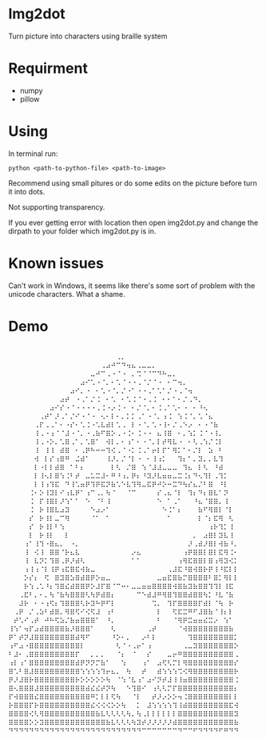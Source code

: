 # Img2dot
Turn picture into characters using braille system
# Requirment
* numpy
* pillow
# Using
In terminal run:

`python <path-to-python-file> <path-to-image>`

Recommend using small pitures or do some edits on the picture before turn it into dots.

Not supporting transparency.

If you ever getting error with location then open img2dot.py and change the dirpath to your folder which img2dot.py is in.
# Known issues
Can't work in Windows, it seems like there's some sort of problem with the unicode characters. What a shame.
# Demo
⠀⠀⠀⠀⠀⠀⠀⠀⠀⠀⠀⠀⠀⠀⠀⠀⠀⠀⠀⠀⠀⠀⠀⠀⠀⠀⠀⠀⠀⠀⠀⠀⠀⠀⠀⠀⠀⠀⠀⠀⠀⠀⠀⠀
⠀⠀⠀⠀⠀⠀⠀⠀⠀⠀⠀⠀⠀⠀⠀⠀⠀⠀⠀⠀⠀⠠⠄⠀⠀⠀⠀⠀⠀⠀⠀⠀⠀⠀⠀⠀⠀⠀⠀⠀⠀⠀⠀⠀
⠀⠀⠀⠀⠀⠀⠀⠀⠀⠀⠀⠀⠀⠀⠀⠀⠀⠀⠠⠴⠚⠉⠙⠲⠦⠠⠤⠤⠄⠀⠀⠀⠀⠀⠀⠀⠀⠀⠀⠀⠀⠀⠀⠀⠀
⠀⠀⠀⠀⠀⠀⠀⠀⠀⠀⠀⠀⠀⠀⠀⠀⠤⠚⠉⠠⠐⠈⠐⠀⠄⠩⠈⠈⠉⠙⠓⠤⠄⠀⠀⠀⠀⠀⠀⠀⠀⠀⠀⠀⠀
⠀⠀⠀⠀⠀⠀⠀⠀⠀⠀⠀⠀⠀⠀⠴⠊⠡⠐⠈⠄⠂⠡⠈⠐⠐⠠⠈⠌⠈⠐⠀⠂⠉⠲⠄⠀⠀⠀⠀⠀⠀⠀⠀⠀
⠀⠀⠀⠀⠀⠀⠀⠀⠀⠀⠀⠀⠴⠊⠄⠐⠀⠂⠡⠐⠈⠄⠌⠐⠁⠐⠐⠠⠁⠡⠁⠌⠐⠠⠈⠲⠀⠀⠀⠀⠀⠀⠀⠀
⠀⠀⠀⠀⠀⠀⠀⠀⠀⠀⠴⠞⠀⠐⠠⠁⠌⠨⠀⠂⠡⠀⠂⠡⠨⠈⠐⠠⠨⠀⠂⠂⠁⠂⠌⠠⠙⠄⠀⠀⠀⠀⠀⠀
⠀⠀⠀⠀⠀⠀⠀⠀⠴⠊⠎⠐⠈⠐⠐⠐⠐⠠⠨⠐⠔⠨⠐⠀⠂⠌⠈⠄⠂⠨⠠⠁⠡⠂⠐⠀⠂⠘⠢⠀⠀⠀⠀⠀
⠀⠀⠀⠀⠀⠀⠠⠞⠁⠜⠠⠁⠌⠊⠐⠈⠐⠀⠢⠂⠇⠂⠄⠅⠅⠠⠁⠐⠈⠄⠰⠨⠀⠱⠨⠈⠄⠡⠈⠦⠀⠀⠀⠀
⠀⠀⠀⠀⠀⠠⠏⠠⠠⠁⠂⠐⠎⠂⠡⠨⠐⠡⠧⠾⠇⠡⠠⠀⠇⠐⠈⠄⠡⠐⠸⠂⠌⠠⠑⠔⠀⠂⠐⠈⠷⠀⠀⠀
⠀⠀⠀⠀⠀⠸⠠⠐⠰⠈⠈⠼⠐⠈⠄⠐⠠⠷⠋⠿⠕⠠⠐⠨⠂⠨⠐⠐⠀⠦⠸⠿⠀⠂⠄⠱⠅⠨⠈⠐⠸⠄⠀⠀
⠀⠀⠀⠀⠀⠸⠠⠐⠕⠄⠡⠿⠠⠁⠄⠡⠿⠁⠀⠺⠇⠄⠂⠰⠁⠂⠐⠈⠄⠇⠞⠻⠧⠐⠀⠂⠣⠠⠱⠌⠨⠇⠀⠀⠀
⠀⠀⠀⠀⠀⠸⠀⠸⠸⠀⠾⠿⠀⠂⠠⠟⠓⠒⠒⠹⠪⠠⠈⠐⠅⠨⠠⠁⠖⠇⠏⠁⠻⠅⠁⠂⠌⠇⠀⠵⠀⠃⠀⠀⠀
⠀⠀⠀⠀⠀⠺⠀⠇⠎⠰⠿⠛⠀⠬⠾⠁⠀⠀⠀⠸⠜⠄⠌⠈⠇⠐⠀⠂⠸⠰⠅⠀⠀⠹⠆⠁⠄⠽⠄⠄⠧⠹⠀⠀⠀
⠀⠀⠀⠀⠀⠇⠐⠇⠇⠾⠿⠀⠁⠃⠆⠀⠀⠀⠀⠀⠇⠣⠀⠌⠿⠀⠱⠈⠼⠼⠤⠤⠤⠀⠹⠦⠀⠇⠣⠀⠘⠾⠀⠀⠀
⠀⠀⠀⠀⠀⠇⠸⠢⠇⠿⠱⠨⠃⠞⠀⠤⠥⠭⠼⠂⠛⠘⠰⠄⠟⠆⠘⠽⠜⠧⠶⠶⠤⠭⠨⠆⠙⠢⠹⠇⠠⠹⠅⠀⠀
⠀⠀⠀⠀⠀⠇⠸⠰⠹⠯⠀⠙⠸⠡⠶⠟⠹⠟⠯⠝⠷⠡⠑⠧⠹⠻⠤⠯⠟⠚⠕⠒⠭⠙⠳⠎⠦⠌⠃⠿⠀⠘⠇⠀⠀
⠀⠀⠀⠀⠨⠂⠕⠸⠽⠇⠊⠰⠧⠟⠁⠰⠉⠠⠄⠳⠈⠀⠀⠈⠉⠀⠀⠀⠀⠎⠠⠦⠈⠇⠀⠹⠆⠙⠆⠿⠧⠁⠝⠀⠀
⠀⠀⠀⠀⠨⠀⠏⠸⠿⠇⠜⠱⠁⠁⠀⠑⠀⠈⠃⠸⠀⠀⠀⠀⠀⠀⠀⠀⠀⠑⠀⠁⠠⠁⠀⠀⠘⠦⠈⠿⠿⠄⠸⠀⠀
⠀⠀⠀⠀⠨⠀⠗⠸⠿⠧⠴⠽⠀⠀⠀⠀⠑⠴⠔⠁⠀⠀⠀⠀⠀⠀⠀⠀⠀⠀⠑⠨⠁⠆⠀⠀⠀⠷⠋⠻⠿⠇⠈⠇⠀
⠀⠀⠀⠀⠎⠀⠗⠸⠇⠤⠉⠻⠀⠀⠀⠀⠈⠁⠀⠁⠀⠀⠀⠀⠀⠀⠀⠀⠀⠀⠀⠁⠀⠀⠀⠀⠀⠇⠈⠆⠯⠻⠀⠣⠀
⠀⠀⠀⠀⠎⠀⠗⠸⠇⠃⠱⠀⠀⠀⠀⠀⠀⠀⠀⠀⠀⠀⠀⠀⠀⠀⠀⠀⠀⠀⠀⠀⠀⠀⠀⠀⠀⠀⠀⠰⠗⠹⠅⠸⠀
⠀⠀⠀⠀⠇⠀⠗⠸⠇⠀⠀⠇⠀⠀⠀⠀⠀⠀⠀⠀⠀⠀⠀⠀⠀⠀⠀⠀⠀⠀⠀⠀⠀⠀⠀⠀⠄⠀⠴⠿⠇⠽⠧⠸⠀
⠀⠀⠀⠰⠁⠸⠹⠐⠿⠦⠄⠀⠐⠄⠀⠀⠀⠀⠀⠀⠀⠀⠀⠀⠀⠀⠀⠀⠀⠀⠀⠀⠀⠀⠀⠜⠠⠾⠜⠿⠇⠺⠷⠘⠄
⠀⠀⠀⠸⠀⠪⠸⠀⠿⠿⠈⠗⠦⠧⠀⠀⠀⠀⠀⠀⠀⠀⠀⠀⠔⠦⠀⠀⠀⠀⠀⠀⠀⠀⠰⠟⠿⠿⠇⠿⠇⠯⠻⠨⠂
⠀⠀⠀⠸⠀⠧⠝⠅⠹⠿⠠⠟⠜⠾⠣⠀⠀⠀⠀⠀⠀⠀⠀⠀⠁⠁⠀⠀⠀⠀⠀⠀⠀⠰⠻⠯⠿⠿⠇⠿⠰⠻⠽⠪⠅
⠀⠀⠀⠰⠸⠰⠈⠇⠸⠟⠰⠯⠿⠯⠺⠷⠤⠀⠀⠀⠀⠀⠀⠀⠀⠀⠀⠀⠀⠀⠀⠠⠼⠯⠘⠿⠺⠿⠗⠟⠸⠘⠯⠇⠇
⠀⠀⠀⠕⠎⠆⠀⠫⠀⠿⠽⠿⠵⠿⠾⠿⠟⠕⠶⠤⠀⠀⠀⠀⠀⠀⠀⠀⠀⠤⠶⠯⠿⠷⠍⠿⠿⠿⠿⠃⠿⠅⠻⠇⠇
⠀⠀⠀⠗⠱⠠⠡⠘⠆⠹⠿⠮⠾⠿⠿⠟⠕⠼⠏⠿⠈⠉⠒⠂⠤⠤⠶⠶⠿⠿⠿⠿⠺⠿⠷⠽⠷⠿⠿⠹⠹⠇⠸⠯⠀
⠀⠀⠠⠯⠃⠄⠂⠄⠳⠈⠷⠳⠿⠿⠿⠣⠳⠟⠾⠿⠆⠀⠀⠀⠀⠉⠑⠾⠼⠛⠻⠿⠹⠿⠿⠾⠿⠿⠳⠅⠘⠧⠈⠷⠀
⠀⠀⠼⠗⠀⠂⠐⠰⠫⠆⠹⠿⠿⠿⠣⠗⠽⠓⠟⠋⠇⠀⠀⠀⠀⠀⠀⠀⠩⠄⠀⠹⠏⠿⠿⠿⠿⠏⠾⠇⠈⠳⠀⠗⠀
⠀⠠⠟⠀⠌⠠⠵⠃⠾⠿⠄⠻⠿⠫⠊⠪⠫⠼⠀⠰⠃⠀⠀⠀⠀⠀⠀⠀⠀⠇⠀⠀⠫⠯⠭⠛⠋⠼⠿⠷⠈⠸⠆⠇⠀
⠀⠞⠡⠊⠠⠞⠀⠚⠓⠫⠵⠌⠷⠶⠿⠿⠿⠁⠀⠘⠄⠀⠀⠀⠀⠀⠀⠀⠀⠃⠀⠀⠈⠻⠟⠭⠶⠶⠮⠭⠔⠀⠱⠁⠀
⠸⠱⠁⠲⠏⠴⠾⠿⠿⠿⠿⠷⠜⠿⠿⠿⠁⠀⠀⠀⠣⠀⠀⠀⠀⠀⠀⠠⠞⠀⠀⠀⠀⠈⠺⠿⠿⠿⠿⠿⠿⠿⠿⠷⠀
⠟⠁⠞⠝⠼⠿⠿⠿⠿⠿⠿⠿⠿⠾⠻⠋⠀⠀⠀⠀⠘⠕⠂⠄⠀⠀⠔⠃⠇⠀⠀⠀⠀⠀⠀⠹⠿⠿⠿⠿⠿⠿⠿⠿⠅
⠰⠋⠴⠐⠿⠿⠿⠿⠿⠿⠿⠿⠿⠿⠇⠀⠀⠀⠀⠀⠀⠣⠈⠐⠠⠖⠁⠰⠀⠀⠀⠀⠀⠀⠠⠤⠽⠿⠿⠿⠿⠿⠿⠿⠕
⠃⠼⠂⠠⠿⠿⠿⠿⠿⠿⠿⠿⠿⠏⠀⠀⠄⠄⠄⠀⠀⠈⠆⠀⠈⠀⠀⠎⠀⠀⠀⠤⠖⠛⠿⠿⠿⠿⠿⠿⠿⠿⠿⠿⠠
⠰⠇⠰⠁⠿⠿⠿⠿⠿⠿⠿⠿⠿⠾⠟⠝⠝⠍⠷⠁⠀⠀⠱⠀⠀⠀⠰⠁⠀⠴⠫⠣⠍⠇⠻⠿⠿⠿⠿⠿⠿⠿⠿⠿⠎
⠿⠡⠃⠿⠼⠿⠿⠿⠿⠿⠿⠿⠿⠿⠱⠱⠱⠱⠹⠖⠦⠄⠀⠳⠀⠀⠞⠀⠀⠾⠱⠱⠱⠩⠪⠻⠿⠿⠿⠿⠿⠿⠿⠿⠗
⠟⠜⠼⠿⠗⠿⠿⠿⠿⠿⠿⠿⠿⠗⠕⠕⠕⠕⠕⠳⠀⠈⠱⠈⠧⠰⠁⠴⠊⠝⠞⠼⠸⠸⠶⠿⠿⠿⠿⠿⠿⠿⠿⠿⠨
⠿⠢⠿⠿⠿⠼⠿⠿⠿⠿⠿⠿⠿⠿⠿⠾⠮⠮⠞⠝⠳⠀⠀⠑⠹⠿⠊⠀⠰⠣⠣⠍⠏⠿⠿⠿⠿⠿⠿⠿⠿⠿⠿⠿⠆
⠏⠺⠿⠿⠿⠮⠿⠿⠿⠿⠿⠿⠿⠿⠿⠿⠛⠅⠇⠇⠫⠳⠀⠀⠈⠇⠀⠀⠞⠜⠔⠕⠕⠲⠨⠿⠿⠿⠿⠿⠿⠿⠿⠇⠇
⠗⠿⠿⠿⠏⠗⠿⠿⠿⠿⠿⠿⠿⠿⠿⠿⠮⠪⠪⠪⠕⠕⠳⠀⠀⠅⠀⠼⠱⠱⠱⠱⠹⠸⠾⠿⠿⠿⠿⠿⠿⠿⠿⠯⠺
⠿⠿⠿⠿⠪⠣⠻⠿⠿⠿⠿⠿⠿⠿⠿⠿⠿⠷⠧⠣⠣⠣⠣⠳⠄⠳⠠⠇⠇⠇⠇⠇⠇⠿⠿⠿⠿⠿⠿⠿⠿⠿⠿⠿⠽
⠿⠿⠿⠿⠕⠕⠽⠿⠿⠿⠿⠿⠿⠿⠿⠿⠿⠿⠿⠷⠧⠣⠣⠣⠳⠽⠞⠜⠜⠜⠜⠜⠾⠿⠿⠿⠿⠿⠿⠿⠿⠿⠿⠿⠷
⠙⠙⠙⠙⠙⠙⠙⠙⠙⠙⠙⠙⠙⠙⠙⠙⠙⠙⠙⠙⠙⠙⠙⠙⠙⠙⠉⠉⠉⠉⠉⠉⠉⠙⠉⠉⠋⠙⠙⠙⠙⠋⠛⠙⠙
